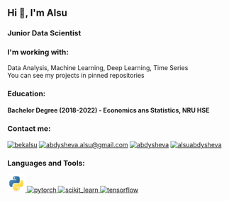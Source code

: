 <h2 align="left">Hi 👋, I'm Alsu</h1>
<h3 align="left">Junior Data Scientist</h3>

<h3 align="left">I'm working with:</h3>
Data Analysis, Machine Learning, Deep Learning, Time Series<br>
You can see my projects in pinned repositories

<h3 align="left">Education:</h3>
<h4 align="left">Bachelor Degree (2018-2022) - Economics ans Statistics, NRU HSE</h3>

<h3 align="left">Contact me:</h3>
<p align="left">
  
<a href="https://t.me/bekalsu/" target="blank"><img align="center" src="https://upload.wikimedia.org/wikipedia/commons/8/82/Telegram_logo.svg" alt="bekalsu" height="30" width="40" /></a> 
<a href="https://mail.google.com/mail/u/?authuser=abdysheva.alsu@gmail.com" target="blank"><img align="center" src="https://upload.wikimedia.org/wikipedia/commons/7/7e/Gmail_icon_%282020%29.svg" alt="abdysheva.alsu@gmail.com" height="30" width="40" /></a>
<a href="https://hh.ru/resume/5f20084fff095d24860039ed1f3441714a5753" target="blank"><img align="center" src="https://play-lh.googleusercontent.com/YpAV7Q-ZJhI5tzFk_wEX-7-x2BydtnCtFTVUrmq0zAO6jLCLA4nNcfem3p_Pyowg9w" alt="abdysheva" height="30" width="40" /></a>
<a href="https://kaggle.com/alsuabdysheva" target="blank"><img align="center" src="https://raw.githubusercontent.com/rahuldkjain/github-profile-readme-generator/master/src/images/icons/Social/kaggle.svg" alt="alsuabdysheva" height="30" width="40" /></a>
</p>
<h3 align="left">Languages and Tools:</h3>
<p align="left"> <a href="https://www.python.org" target="_blank"> <img src="https://raw.githubusercontent.com/devicons/devicon/master/icons/python/python-original.svg" alt="python" width="40" height="40"/> </a> <a href="https://pytorch.org/" target="_blank"> <img src="https://www.vectorlogo.zone/logos/pytorch/pytorch-icon.svg" alt="pytorch" width="40" height="40"/> </a> <a href="https://scikit-learn.org/" target="_blank"> <img src="https://upload.wikimedia.org/wikipedia/commons/0/05/Scikit_learn_logo_small.svg" alt="scikit_learn" width="40" height="40"/> </a> <a href="https://www.tensorflow.org" target="_blank"> <img src="https://www.vectorlogo.zone/logos/tensorflow/tensorflow-icon.svg" alt="tensorflow" width="40" height="40"/> </a> </p>

  
  

